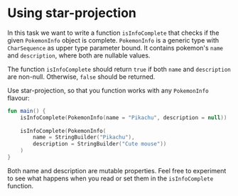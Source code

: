 # Using star-projection
In this task we want to write a function `isInfoComplete` that checks if the given `PokemonInfo`
object is complete. `PokemonInfo` is a generic type with `CharSequence` as upper type parameter
bound. It contains pokemon's `name` and `description`, where both are nullable values.

The function `isInfoComplete` should return `true` if both `name` and `description` are non-null.
Otherwise, `false` should be returned.

Use star-projection, so that you function works with any `PokemonInfo` flavour:
```kotlin
fun main() {
    isInfoComplete(PokemonInfo(name = "Pikachu", description = null))
    
    isInfoComplete(PokemonInfo(
        name = StringBuilder("Pikachu"),
        description = StringBuilder("Cute mouse"))
    )
}
```

Both name and description are mutable properties. Feel free to experiment to see what happens
when you read or set them in the `isInfoComplete` function.